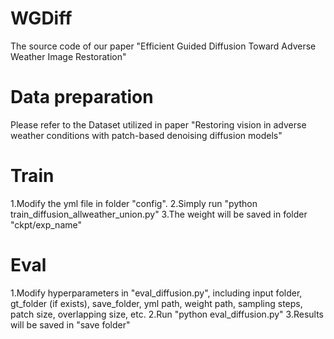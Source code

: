 # WGDiff
The source code of our paper "Efficient Guided Diffusion Toward Adverse Weather Image Restoration"

# Data preparation
Please refer to the Dataset utilized in paper "Restoring vision in adverse weather conditions with patch-based denoising diffusion models"

# Train
1.Modify the yml file in folder "config".
2.Simply run "python train_diffusion_allweather_union.py"
3.The weight will be saved in folder "ckpt/exp_name"

# Eval
1.Modify hyperparameters in "eval_diffusion.py", including input folder, gt_folder (if exists), save_folder, yml path, weight path, sampling steps, patch size, overlapping size, etc.
2.Run "python eval_diffusion.py"
3.Results will be saved in "save folder"
